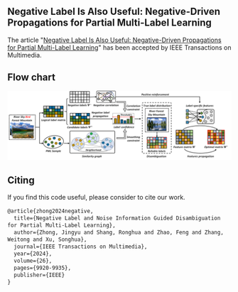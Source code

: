 ## Negative Label Is Also Useful: Negative-Driven Propagations for Partial Multi-Label Learning
The article "[Negative Label Is Also Useful: Negative-Driven Propagations for Partial Multi-Label Learning](https://ieeexplore.ieee.org/document/10533859)" has been accepted by IEEE Transactions on Multimedia.

## Flow chart
<img src='./flowplot.png' width=800>

## Citing
If you find this code useful, please consider to cite our work.
```
@article{zhong2024negative,
  title={Negative Label and Noise Information Guided Disambiguation for Partial Multi-Label Learning},
  author={Zhong, Jingyu and Shang, Ronghua and Zhao, Feng and Zhang, Weitong and Xu, Songhua},
  journal={IEEE Transactions on Multimedia},
  year={2024},
  volume={26},
  pages={9920-9935},
  publisher={IEEE}
}
```
